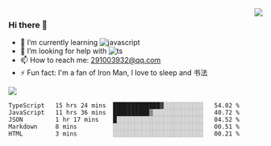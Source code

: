 <img align='right' src='https://github-readme-stats.vercel.app/api?username=niaogege&show_icons=true&theme=radical'/>

### Hi there 👋

- 🌱 I’m currently learning ![javascript](https://img.shields.io/badge/javacript-learn-orange)
- 🤔 I’m looking for help with ![ts](https://img.shields.io/badge/ts-learn-yellow)
- 📫 How to reach me: 291003932@qq.com
- ⚡ Fun fact:  I'm a fan of Iron Man, I love to sleep and 书法

![](https://github-readme-stats.vercel.app/api/top-langs/?username=niaogege&layout=compact)

<!--START_SECTION:waka-->
```text
TypeScript   15 hrs 24 mins  █████████████▓░░░░░░░░░░░   54.02 % 
JavaScript   11 hrs 36 mins  ██████████▒░░░░░░░░░░░░░░   40.72 % 
JSON         1 hr 17 mins    █░░░░░░░░░░░░░░░░░░░░░░░░   04.52 % 
Markdown     8 mins          ░░░░░░░░░░░░░░░░░░░░░░░░░   00.51 % 
HTML         3 mins          ░░░░░░░░░░░░░░░░░░░░░░░░░   00.21 % 
```
<!--END_SECTION:waka-->
